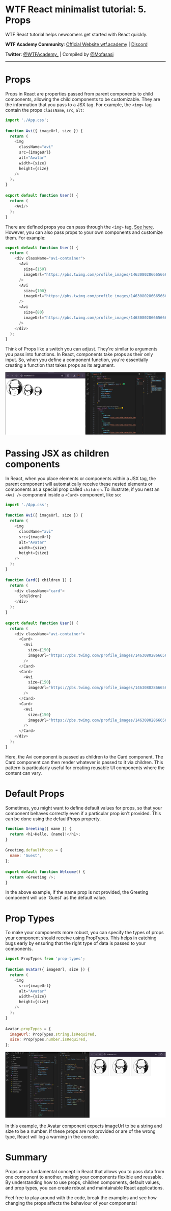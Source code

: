 # WTF React minimalist tutorial: 5. Props

WTF React tutorial helps newcomers get started with React quickly.

**WTF Academy Community**: [Official Website wtf.academy](https://wtf.academy) | [Discord](https://discord.gg/5akcruXrsk)

**Twitter**: [@WTFAcademy_](https://twitter.com/WTFAcademy_) | Compiled by [@Mofasasi](https://twitter.com/mofasasi)

---

# Props

Props in React are properties passed from parent components to child components, allowing the child components to be customizable. They are the information that you pass to a JSX tag. For example, the `<img>` tag contain the props `className`, `src`, `alt`:

```javascript
import './App.css';

function Avi({ imageUrl, size }) {
  return (
    <img
      className="avi"
      src={imageUrl}
      alt="Avatar"
      width={size}
      height={size}
    />
  );
}

export default function User() {
  return (
    <Avi/>
  );
}
```
There are defined props you can pass through the `<img>` tag, [See here](https://www.w3.org/TR/html52/semantics-embedded-content.html#the-img-element).
However, you can also pass props to your own components and customize them. For example:

```javascript
export default function User() {
  return (
    <div className="avi-container">
      <Avi
        size={150}
        imageUrl="https://pbs.twimg.com/profile_images/1463080286665666564/ubE1IWCT_400x400.jpg"
      />
      <Avi
        size={100}
        imageUrl="https://pbs.twimg.com/profile_images/1463080286665666564/ubE1IWCT_400x400.jpg"
      />
      <Avi
        size={80}
        imageUrl="https://pbs.twimg.com/profile_images/1463080286665666564/ubE1IWCT_400x400.jpg"
      />
    </div>
  );
}
```

Think of Props like a switch you can adjust. They're similar to arguments you pass into functions. In React, components take props as their only input. So, when you define a component function, you're essentially creating a function that takes props as its argument.

![2-2](./img/5-1.png) 

# Passing JSX as children components

In React, when you place elements or components within a JSX tag, the parent component will automatically receive these nested elements or components as a special prop called `children`.
To illustrate, if you nest an `<Avi />` component inside a `<Card>` component, like so:

```javascript
import './App.css';

function Avi({ imageUrl, size }) {
  return (
    <img
      className="avi"
      src={imageUrl}
      alt="Avatar"
      width={size}
      height={size}
    />
  );
}

function Card({ children }) {
  return (
    <div className="card">
      {children}
    </div>
  );
}

export default function User() {
  return (
    <div className="avi-container">
      <Card>
        <Avi
          size={150}
          imageUrl="https://pbs.twimg.com/profile_images/1463080286665666564/ubE1IWCT_400x400.jpg"
        />
      </Card>
      <Card>
        <Avi
          size={150}
          imageUrl="https://pbs.twimg.com/profile_images/1463080286665666564/ubE1IWCT_400x400.jpg"
        />
      </Card>
      <Card>
        <Avi
          size={150}
          imageUrl="https://pbs.twimg.com/profile_images/1463080286665666564/ubE1IWCT_400x400.jpg"
        />
      </Card>
    </div>
  );
}
```
Here, the Avi component is passed as children to the Card component. The Card component can then render whatever is passed to it via children. This pattern is particularly useful for creating reusable UI components where the content can vary.

# Default Props
Sometimes, you might want to define default values for props, so that your component behaves correctly even if a particular prop isn't provided. This can be done using the defaultProps property.

```javascript
function Greeting({ name }) {
  return <h1>Hello, {name}!</h1>;
}

Greeting.defaultProps = {
  name: 'Guest',
};

export default function Welcome() {
  return <Greeting />;
}
```

In the above example, if the name prop is not provided, the Greeting component will use 'Guest' as the default value.

# Prop Types
To make your components more robust, you can specify the types of props your component should receive using PropTypes. This helps in catching bugs early by ensuring that the right type of data is passed to your components.

```javascript
import PropTypes from 'prop-types';

function Avatar({ imageUrl, size }) {
  return (
    <img
      src={imageUrl}
      alt="Avatar"
      width={size}
      height={size}
    />
  );
}

Avatar.propTypes = {
  imageUrl: PropTypes.string.isRequired,
  size: PropTypes.number.isRequired,
};
```

![2-2](./img/5-2.png) 

In this example, the Avatar component expects imageUrl to be a string and size to be a number. If these props are not provided or are of the wrong type, React will log a warning in the console.

# Summary 

Props are a fundamental concept in React that allows you to pass data from one component to another, making your components flexible and reusable. By understanding how to use props, children components, default values, and prop types, you can create robust and maintainable React applications.

Feel free to play around with the code, break the examples and see how changing the props affects the behaviour of your components!
